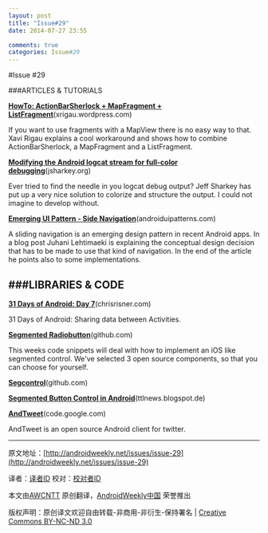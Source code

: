 ```yaml
---
layout: post
title: "Issue#29"
date: 2014-07-27 23:55

comments: true
categories: Issue#29
---
```


#Issue #29

###ARTICLES & TUTORIALS

[**HowTo: ActionBarSherlock + MapFragment + ListFragment**](http://xrigau.wordpress.com/2012/03/22/howto-actionbarsherlock-mapfragment-listfragment/?utm_source=androidweekly)(xrigau.wordpress.com)

If you want to use fragments with a MapView there is no easy way to that. Xavi Rigau explains a cool workaround and shows how to combine ActionBarSherlock, a MapFragment and a ListFragment.

 
[**Modifying the Android logcat stream for full-color debugging**](http://jsharkey.org/blog/2009/04/22/modifying-the-android-logcat-stream-for-full-color-debugging/?utm_source=androidweekly)(jsharkey.org)

Ever tried to find the needle in you logcat debug output? Jeff Sharkey has put up a very nice solution to colorize and structure the output. I could not imagine to develop without.

[**Emerging UI Pattern - Side Navigation**](http://www.androiduipatterns.com/2012/06/emerging-ui-pattern-side-navigation.html?utm_source=androidweekly)(androiduipatterns.com)

A sliding navigation is an emerging design pattern in recent Android apps. In a blog post Juhani Lehtimaeki is explaining the conceptual design decision that has to be made to use that kind of navigation. In the end of the article he points also to some implementations.

###LIBRARIES & CODE
---

[**31 Days of Android: Day 7**](http://chrisrisner.com/31-Days-of-Android--Day-7–Sharing-Data-Between-Activities)(chrisrisner.com)

31 Days of Android: Sharing data between Activities.

[**Segmented Radiobutton**](https://github.com/makeramen/android-segmentedradiobutton)(github.com)

This weeks code snippets will deal with how to implement an iOS like segmented control. We've selected 3 open source components, so that you can choose for yourself.

[**Segcontrol**](https://github.com/bookwormat/segcontrol)(github.com)

[**Segmented Button Control in Android**](http://ttlnews.blogspot.de/2011/09/segmented-button-control-in-android.html)(ttlnews.blogspot.de)

[**AndTweet**](http://code.google.com/p/andtweet/)(code.google.com)

AndTweet is an open source Android client for twitter.


---


原文地址：[http://androidweekly.net/issues/issue-29](http://androidweekly.net/issues/issue-29)

译者：[译者ID](https://github.com/译者ID) 校对：[校对者ID](https://github.com/校对者ID)

本文由[AWCNTT](https://github.com/AWCNTT) 原创翻译，[AndroidWeekly中国](http://www.androidweekly.cn/) 荣誉推出

版权声明：原创译文欢迎自由转载-非商用-非衍生-保持署名 | [Creative Commons BY-NC-ND 3.0](http://creativecommons.org/licenses/by-nc-nd/3.0/deed.zh)